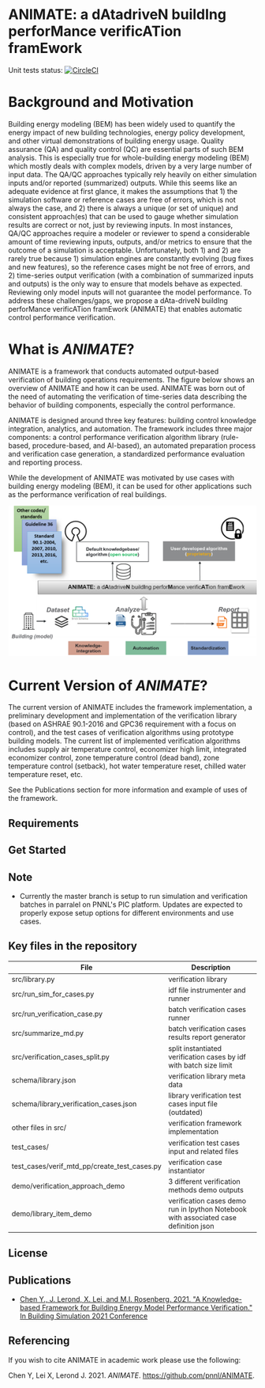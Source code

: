# ANIMATE: a dAtadriveN buildIng perforMance verificATion framEwork

Unit tests status: [![CircleCI](https://circleci.com/gh/pnnl/ANIMATE/tree/master.svg?style=svg)](https://circleci.com/gh/pnnl/ANIMATE/tree/master)

# Background and Motivation

Building energy modeling (BEM) has been widely used to quantify the energy impact of new building technologies, energy policy development, and other virtual demonstrations of building energy usage. Quality assurance (QA) and quality control (QC) are essential parts of such BEM analysis. This is especially true for whole-building energy modeling (BEM) which mostly deals with complex models, driven by a very large number of input data. The QA/QC approaches typically rely heavily on either simulation inputs and/or reported (summarized) outputs. While this seems like an adequate evidence at first glance, it makes the assumptions that 1) the simulation software or reference cases are free of errors, which is not always the case, and 2) there is always a unique (or set of unique) and consistent approach(es) that can be used to gauge whether simulation results are correct or not, just by reviewing inputs. In most instances, QA/QC approaches require a modeler or reviewer to spend a considerable amount of time reviewing inputs, outputs, and/or metrics to ensure that the outcome of a simulation is acceptable. Unfortunately, both 1) and 2) are rarely true because 1) simulation engines are constantly evolving (bug fixes and new features), so the reference cases might be not free of errors, and 2) time-series output verification (with a combination of summarized inputs and outputs) is the only way to ensure that models behave as expected. Reviewing only model inputs will not guarantee the model performance. To address these challenges/gaps, we propose a dAta-driveN buildIng perforMance verificATion framEwork (ANIMATE) that enables automatic control performance verification.

# What is _ANIMATE_?

ANIMATE is a framework that conducts automated output-based verification of building operations requirements. The figure below shows an overview of ANIMATE and how it can be used. ANIMATE was born out of the need of automating the verification of time-series data describing the behavior of building components, especially the control performance.

ANIMATE is designed around three key features: building control knowledge integration, analytics, and automation. The framework includes three major components: a control performance verification algorithm library (rule-based, procedure-based, and AI-based), an automated preparation process and verification case generation, a standardized performance evaluation and reporting process.

While the development of ANIMATE was motivated by use cases with building energy modeling (BEM), it can be used for other applications such as the performance verification of real buildings.

![Overview of ANIMATE](animate_overview.png)

# Current Version of _ANIMATE_?

The current version of ANIMATE includes the framework implementation, a preliminary development and implementation of the verification library (based on ASHRAE 90.1-2016 and GPC36 requirement with a focus on control), and the test cases of verification algorithms using prototype building models. The current list of implemented verification algorithms includes supply air temperature control, economizer high limit, integrated economizer control, zone temperature control (dead band), zone temperature control (setback), hot water temperature reset, chilled water temperature reset, etc.

See the Publications section for more information and example of uses of the framework.

## Requirements

## Get Started

## Note

- Currently the master branch is setup to run simulation and verification batches in parralel on PNNL's PIC platform. Updates are expected to properly expose setup options for different environments and use cases.

## Key files in the repository

| File                                         | Description                                                                          |
| -------------------------------------------- | ------------------------------------------------------------------------------------ |
| src/library.py                               | verification library                                                                 |
| src/run_sim_for_cases.py                     | idf file instrumenter and runner                                                     |
| src/run_verification_case.py                 | batch verification cases runner                                                      |
| src/summarize_md.py                          | batch verification cases results report generator                                    |
| src/verification_cases_split.py              | split instantiated verification cases by idf with batch size limit                   |
| schema/library.json                          | verification library meta data                                                       |
| schema/library_verification_cases.json       | library verification test cases input file (outdated)                                |
| other files in src/                          | verification framework implementation                                                |
| test_cases/                                  | verification test cases input and related files                                      |
| test_cases/verif_mtd_pp/create_test_cases.py | verification case instantiator                                                       |
| demo/verification_approach_demo              | 3 different verification methods demo outputs                                        |
| demo/library_item_demo                       | verification cases demo run in Ipython Notebook with associated case definition json |

## License

## Publications

- [Chen Y., J. Lerond, X. Lei, and M.I. Rosenberg. 2021. "A Knowledge-based Framework for Building Energy Model Performance Verification." In Building Simulation 2021 Conference](https://publications.ibpsa.org/conference/paper/?id=bs2021_30725)

## Referencing

If you wish to cite ANIMATE in academic work please use the following:

Chen Y, Lei X, Lerond J. 2021. _ANIMATE_. https://github.com/pnnl/ANIMATE.
